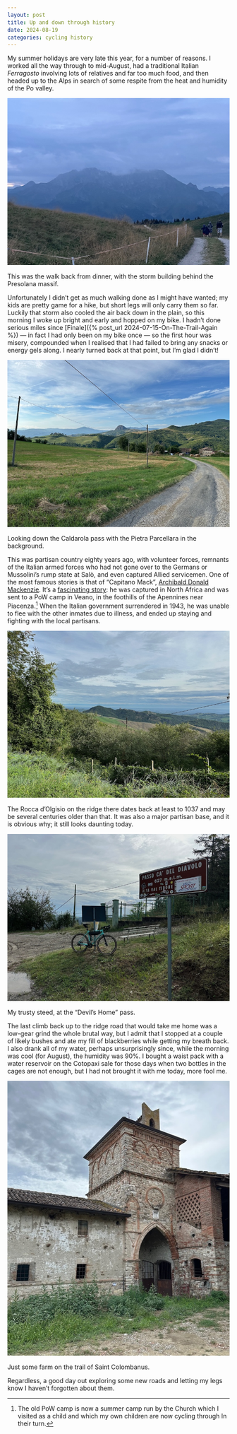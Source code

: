 ```yaml
---
layout: post
title: Up and down through history
date: 2024-08-19
categories: cycling history
---
```


My summer holidays are very late this year, for a number of reasons. I worked all the way through to mid-August, had a traditional Italian *Ferragosto* involving lots of relatives and far too much food, and then headed up to the Alps in search of some respite from the heat and humidity of the Po valley. 

![](/images/IMG_8884.jpeg)

This was the walk back from dinner, with the storm building behind the Presolana massif.

Unfortunately I didn’t get as much walking done as I might have wanted; my kids are pretty game for a hike, but short legs will only carry them so far. Luckily that storm also cooled the air back down in the plain, so this morning I woke up bright and early and hopped on my bike. I hadn’t done serious miles since [Finale]({% post_url 2024-07-15-On-The-Trail-Again %}) — in fact I had only been on my bike once — so the first hour was misery, compounded when I realised that I had failed to bring any snacks or energy gels along. I nearly turned back at that point, but I’m glad I didn’t!

![](/images/IMG_8887.jpeg)

Looking down the Caldarola pass with the Pietra Parcellara in the background.

This was partisan country eighty years ago, with volunteer forces, remnants of the Italian armed forces who had not gone over to the Germans or Mussolini’s rump state at Salò, and even captured Allied servicemen. One of the most famous stories is that of “Capitano Mack”, [Archibald Donald Mackenzie](https://en.wikipedia.org/wiki/Archibald_Donald_Mackenzie). It’s a [fascinating story](https://www.winchestercollegeatwar.com/RollofHonour.aspx?RecID=284&TableName=ta_wwiifactfile&fromSearchPage=true): he was captured in North Africa and was sent to a PoW camp in Veano, in the foothills of the Apennines near Piacenza.[^1] When the Italian government surrendered in 1943, he was unable to flee with the other inmates due to illness, and ended up staying and fighting with the local partisans.

![](/images/IMG_8889.jpeg)

The Rocca d’Olgisio on the ridge there dates back at least to 1037 and may be several centuries older than that. It was also a major partisan base, and it is obvious why; it still looks daunting today.

![](/images/IMG_8888.jpeg)

My trusty steed, at the “Devil’s Home” pass.

The last climb back up to the ridge road that would take me home was a low-gear grind the whole brutal way, but I admit that I stopped at a couple of likely bushes and ate my fill of blackberries while getting my breath back. I also drank all of my water, perhaps unsurprisingly since, while the morning was cool (for August), the humidity was 90%. I bought a waist pack with a water reservoir on the Cotopaxi sale for those days when two bottles in the cages are not enough, but I had not brought it with me today, more fool me.

![](/images/IMG_8892.jpeg)

Just some farm on the trail of Saint Colombanus.

Regardless, a good day out exploring some new roads and letting my legs know I haven’t forgotten about them.

[^1]: The old PoW camp is now a summer camp run by the Church[^2] which I visited as a child and which my own children are now cycling through In their turn.
[^2]: Re-reading this, I realised that I should specify: in Italy, unless a qualification is added, the Church is always the Catholic Church. Oriana Fallaci, famously a lifelong atheist, switched to calling herself a “Christian atheist” in deference to the weight of the Church in Italian cultural life.